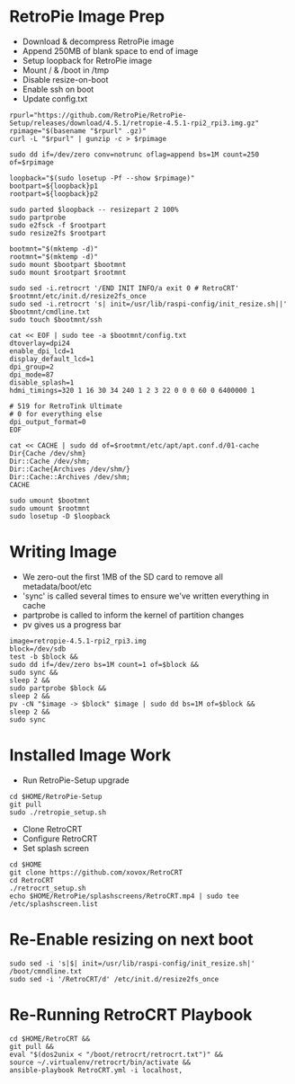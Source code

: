 # RetroPie Image Prep

* Download & decompress RetroPie image
* Append 250MB of blank space to end of image
* Setup loopback for RetroPie image
* Mount / & /boot in /tmp
* Disable resize-on-boot
* Enable ssh on boot
* Update config.txt

```
rpurl="https://github.com/RetroPie/RetroPie-Setup/releases/download/4.5.1/retropie-4.5.1-rpi2_rpi3.img.gz"
rpimage="$(basename "$rpurl" .gz)"
curl -L "$rpurl" | gunzip -c > $rpimage

sudo dd if=/dev/zero conv=notrunc oflag=append bs=1M count=250 of=$rpimage

loopback="$(sudo losetup -Pf --show $rpimage)"
bootpart=${loopback}p1
rootpart=${loopback}p2

sudo parted $loopback -- resizepart 2 100%
sudo partprobe
sudo e2fsck -f $rootpart
sudo resize2fs $rootpart

bootmnt="$(mktemp -d)"
rootmnt="$(mktemp -d)"
sudo mount $bootpart $bootmnt
sudo mount $rootpart $rootmnt

sudo sed -i.retrocrt '/END INIT INFO/a exit 0 # RetroCRT' $rootmnt/etc/init.d/resize2fs_once
sudo sed -i.retrocrt 's| init=/usr/lib/raspi-config/init_resize.sh||' $bootmnt/cmdline.txt
sudo touch $bootmnt/ssh

cat << EOF | sudo tee -a $bootmnt/config.txt
dtoverlay=dpi24
enable_dpi_lcd=1
display_default_lcd=1
dpi_group=2
dpi_mode=87
disable_splash=1
hdmi_timings=320 1 16 30 34 240 1 2 3 22 0 0 0 60 0 6400000 1

# 519 for RetroTink Ultimate
# 0 for everything else
dpi_output_format=0
EOF

cat << CACHE | sudo dd of=$rootmnt/etc/apt/apt.conf.d/01-cache
Dir{Cache /dev/shm}
Dir::Cache /dev/shm;
Dir::Cache{Archives /dev/shm/}
Dir::Cache::Archives /dev/shm;
CACHE

sudo umount $bootmnt
sudo umount $rootmnt
sudo losetup -D $loopback
```

# Writing Image

* We zero-out the first 1MB of the SD card to remove all metadata/boot/etc
* 'sync' is called several times to ensure we've written everything in cache
* partprobe is called to inform the kernel of partition changes
* pv gives us a progress bar

```
image=retropie-4.5.1-rpi2_rpi3.img
block=/dev/sdb
test -b $block &&
sudo dd if=/dev/zero bs=1M count=1 of=$block &&
sudo sync &&
sleep 2 &&
sudo partprobe $block &&
sleep 2 &&
pv -cN "$image -> $block" $image | sudo dd bs=1M of=$block &&
sleep 2 &&
sudo sync
```

# Installed Image Work

* Run RetroPie-Setup upgrade

```
cd $HOME/RetroPie-Setup
git pull
sudo ./retropie_setup.sh
```

* Clone RetroCRT
* Configure RetroCRT
* Set splash screen

```
cd $HOME
git clone https://github.com/xovox/RetroCRT
cd RetroCRT
./retrocrt_setup.sh
echo $HOME/RetroPie/splashscreens/RetroCRT.mp4 | sudo tee /etc/splashscreen.list
```

# Re-Enable resizing on next boot

```
sudo sed -i 's|$| init=/usr/lib/raspi-config/init_resize.sh|' /boot/cmndline.txt
sudo sed -i '/RetroCRT/d' /etc/init.d/resize2fs_once
```

# Re-Running RetroCRT Playbook

```
cd $HOME/RetroCRT && 
git pull &&
eval "$(dos2unix < "/boot/retrocrt/retrocrt.txt")" &&
source ~/.virtualenv/retrocrt/bin/activate &&
ansible-playbook RetroCRT.yml -i localhost,
```

